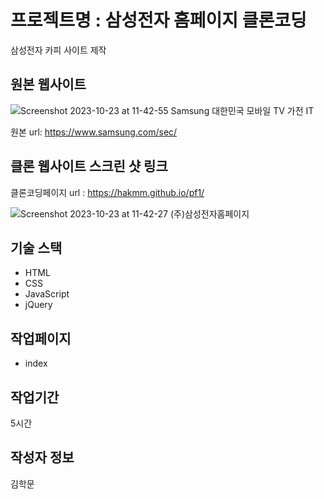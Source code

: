 # 프로젝트명 : 삼성전자 홈페이지 클론코딩
삼성전자 카피 사이트 제작

## 원본 웹사이트
![Screenshot 2023-10-23 at 11-42-55 Samsung 대한민국 모바일 TV 가전 IT](https://github.com/hakmm/pf1/assets/142555237/8dfef830-7806-43dd-befe-56c0b3426012)

원본 url: https://www.samsung.com/sec/

## 클론 웹사이트 스크린 샷 링크
클론코딩페이지 url : https://hakmm.github.io/pf1/

![Screenshot 2023-10-23 at 11-42-27 (주)삼성전자홈페이지](https://github.com/hakmm/pf1/assets/142555237/0eb86416-2005-4782-947a-7dd3f194a83a)


## 기술 스택
- HTML
- CSS
- JavaScript
- jQuery

## 작업페이지
- index

## 작업기간
5시간

## 작성자 정보
김학문
